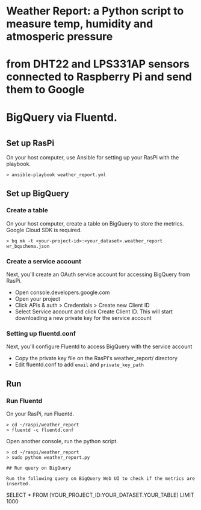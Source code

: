# Weather Report: a Python script to measure temp, humidity and atmosperic pressure
# from DHT22 and LPS331AP sensors connected to Raspberry Pi and send them to Google
# BigQuery via Fluentd.
#

## Set up RasPi 

On your host computer, use Ansible for setting up your RasPi with the playbook.

```
> ansible-playbook weather_report.yml
```

## Set up BigQuery 

### Create a table

On your host computer, create a table on BigQuery to store the metrics. Google Cloud SDK is required.

```
> bq mk -t <your-project-id>:<your_dataset>.weather_report wr_bqschema.json
```

### Create a service account

Next, you'll create an OAuth service account for accessing BigQuery from RasPi.

- Open console.developers.google.com
- Open your project
- Click APIs & auth > Credentials > Create new Client ID
- Select Service account and click Create Client ID. This will start downloading a new private key for the service account

### Setting up fluentd.conf

Next, you'll configure Fluentd to access BigQuery with the service account

- Copy the private key file on the RasPi's weather_report/ directory
- Edit fluentd.conf to add `email` and `private_key_path`

## Run

### Run Fluentd

On your RasPi, run Fluentd.

```
> cd ~/raspi/weather_report
> fluentd -c fluentd.conf
```

Open another console, run the python script.

```
> cd ~/raspi/weather_report
> sudo python weather_report.py

## Run query on BigQuery

Run the following query on BigQuery Web UI to check if the metrics are inserted.

```
SELECT * FROM [YOUR_PROJECT_ID:YOUR_DATASET.YOUR_TABLE] LIMIT 1000
```



